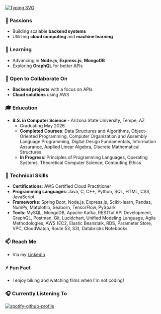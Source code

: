 [![Typing SVG](https://readme-typing-svg.herokuapp.com?size=30&color=00CEF7&lines=Hi+there+👋,+I'm+Advait+Darbare;&center=true&vCenter=true&pause=1000&width=500&height=70&repeat=false)](https://git.io/typing-svg)


### 👀 **Passions**
- Building scalable **backend systems**
- Utilizing **cloud computing** and **machine learning**

### 🌱 **Learning**
- Advancing in **Node.js**, **Express.js**, **MongoDB**
- Exploring **GraphQL** for better APIs

### 💞️ **Open to Collaborate On**
- **Backend projects** with a focus on APIs
- **Cloud solutions** using AWS

### 🎓 **Education**
- **B.S. in Computer Science** - Arizona State University, Tempe, AZ
  - Graduating May 2026
  - **Completed Courses**: Data Structures and Algorithms, Object-Oriented Programming, Computer Organization and Assembly Language Programming, Digital Design Fundamentals, Information Assurance, Applied Linear Algebra, Discrete Mathematical Structures
  - **In Progress**: Principles of Programming Languages, Operating Systems, Theoretical Computer Science, Computing Ethics

### 💼 **Technical Skills**
- **Certifications**: AWS Certified Cloud Practitioner
- **Programming Languages**: Java, C, C++, Python, SQL, HTML, CSS, JavaScript
- **Frameworks**: Spring Boot, Node.js, Express.js, Scikit-learn, Pandas, NumPy, Matplotlib, Seaborn, TensorFlow, PySpark
- **Tools**: MySQL, MongoDB, Apache Kafka, RESTful API Development, GraphQL, Postman, Git, Lucidchart, Unified Modeling Language, Agile Methodologies, AWS (EC2, Elastic Beanstalk, RDS, Parameter Store, VPC, CloudWatch, Route 53, S3), Databricks Notebooks

### 📫 **Reach Me**
- Via my [LinkedIn](https://www.linkedin.com/in/advait-darbare)

### ⚡ **Fun Fact**
- I enjoy biking and watching films when I'm not coding!

### 🎧 **Currently Listening To**
[![spotify-github-profile](https://spotify-github-profile.kittinanx.com/api/view?uid=31dglwvao642oi644uyysny2fdqq&cover_image=true&theme=default&show_offline=false&background_color=121212&interchange=false)](https://github.com/kittinan/spotify-github-profile)






